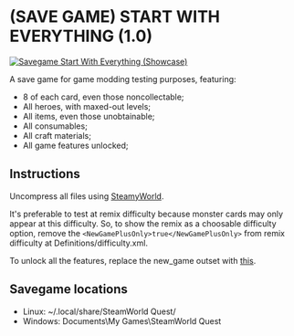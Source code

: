 # (SAVE GAME) START WITH EVERYTHING (1.0)

[![Savegame Start With Everything (Showcase)](https://img.youtube.com/vi/IgumNQg8AjU/0.jpg)](https://www.youtube.com/watch?v=IgumNQg8AjU "Savegame Start With Everything (Showcase)")

A save game for game modding testing purposes, featuring:

- 8 of each card, even those noncollectable;
- All heroes, with maxed-out levels;
- All items, even those unobtainable;
- All consumables;
- All craft materials;
- All game features unlocked;

## Instructions

Uncompress all files using [SteamyWorld](https://github.com/DikurikuDev/SteamyWorld).

It's preferable to test at remix difficulty because monster cards may only appear at this difficulty. So, to show the remix as a choosable difficulty option, remove the `<NewGamePlusOnly>true</NewGamePlusOnly>` from remix difficulty at Definitions/difficulty.xml.

To unlock all the features, replace the new_game outset with [this](outsets.xml).

## Savegame locations

- Linux: ~/.local/share/SteamWorld Quest/
- Windows: Documents\My Games\SteamWorld Quest
